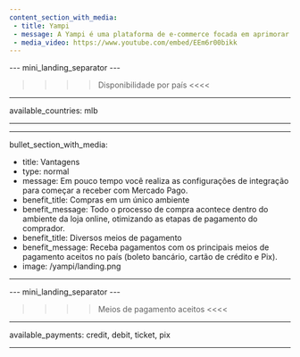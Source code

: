 ```yaml
---
content_section_with_media:
 - title: Yampi
 - message: A Yampi é uma plataforma de e-commerce focada em aprimorar os processos de compra e venda online. A integração com o Mercado Pago permitirá seu e-commerce receber pagamentos de forma ágil e segura, seja ele tradicional ou dropshipping.
 - media_video: https://www.youtube.com/embed/EEm6r00bikk
---
```


--- mini_landing_separator ---
 
>>>> Disponibilidade por país <<<<
---
available_countries: mlb

---

---
bullet_section_with_media: 
 - title: Vantagens
 - type: normal
 - message: Em pouco tempo você realiza as configurações de integração para começar a receber com Mercado Pago.
 - benefit_title: Compras em um único ambiente
 - benefit_message: Todo o processo de compra acontece dentro do ambiente da loja online, otimizando as etapas de pagamento do comprador.
 - benefit_title: Diversos meios de pagamento
 - benefit_message: Receba pagamentos com os principais meios de pagamento aceitos no país (boleto bancário, cartão de crédito e Pix).
 - image: /yampi/landing.png
---
 
--- mini_landing_separator ---
 
>>>> Meios de pagamento aceitos <<<<

---
available_payments: credit, debit, ticket, pix

---